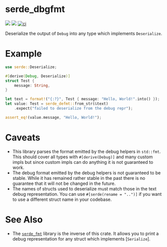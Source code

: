 # serde_dbgfmt

[![](https://img.shields.io/crates/v/serde_dngfmt)](https://crates.io/crate/serde_dbgfmt)
[![](https://img.shields.io/docsrs/v/serde_dbgfmt)](https://docs.rs/serde_dbgfmt)
[![ci](https://github.com/Phantomical/serde_dbgfmt/actions/workflows/ci.yaml/badge.svg)](https://github.com/Phantomical/serde_dbgfmt/actions/workflows/ci.yaml)

Deserialize the output of `Debug` into any type which implements `Deserialize`.

# Example
```rust
use serde::Deserialize;

#[derive(Debug, Deserialize)]
struct Test {
    message: String,
}

let text = format!("{:?}", Test { message: "Hello, World!".into() });
let value: Test = serde_defmt::from_str(&text)
    .expect("failed to deserialize from the debug repr");

assert_eq!(value.message, "Hello, World!");
```

# Caveats
- This library parses the format emitted by the debug helpers in `std::fmt`.
  This should cover all types with `#[derive(Debug)]` and many custom impls but
  since custom impls can do anything it is not guaranteed to work.
- The debug format emitted by the debug helpers is not guaranteed to be stable.
  While it has remained rather stable in the past there is no guarantee that it
  will not be changed in the future.
- The names of structs used to deserialize must match those in the text debug
  representation. You can use `#[serde(rename = "..")]` if you want to use a
  different struct name in your codebase.

# See Also
- The [`serde_fmt`] library is the inverse of this crate. It allows you to 
  print a debug representation for any struct which implements [`Serialize`].

[`serde_fmt`]: https://crates.io/crates/serde_fmt
